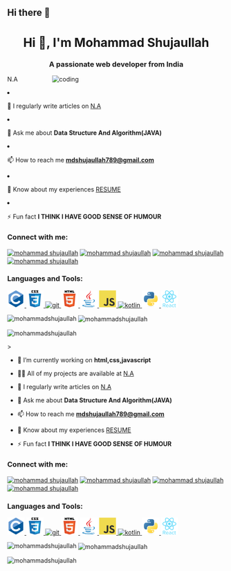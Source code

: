 ## Hi there 👋

<!--
**MohammadShujaullah/MohammadShujaullah** is a ✨ _special_ ✨ repository because its `README.md` (this file) appears on your GitHub profile.

Here are some ideas to get you started:

- 🔭 I’m currently working on ...
- 🌱 I’m currently learning ...
- 👯 I’m looking to collaborate on ...
- 🤔 I’m looking for help with ...
- 💬 Ask me about ...
- 📫 How to reach me: ...
- 😄 Pronouns: ...
- ⚡ Fun fact: ...
--><h1 align="center">Hi 👋, I'm Mohammad Shujaullah</h1>
<h3 align="center">A passionate web developer from India</h3>
<img align="right" alt="coding"width="400"src="C:\Users\mdshu\Downloads\140866485-8fb1c876-9a8f-4d6a-98dc-08c4981eaf70.gif>

- 🔭 I’m currently working on **html,css,javascript**

- 👨‍💻 All of my projects are available at [N.A](N.A)

- 📝 I regularly write articles on [N.A](N.A)

- 💬 Ask me about **Data Structure And Algorithm(JAVA)**

- 📫 How to reach me **mdshujaullah789@gmail.com**

- 📄 Know about my experiences [RESUME](RESUME)

- ⚡ Fun fact **I THINK I HAVE GOOD SENSE OF HUMOUR**

<h3 align="left">Connect with me:</h3>
<p align="left">
<a href="https://linkedin.com/in/mohammad shujaullah" target="blank"><img align="center" src="https://raw.githubusercontent.com/rahuldkjain/github-profile-readme-generator/master/src/images/icons/Social/linked-in-alt.svg" alt="mohammad shujaullah" height="30" width="40" /></a>
<a href="https://fb.com/mohammad shujaullah" target="blank"><img align="center" src="https://raw.githubusercontent.com/rahuldkjain/github-profile-readme-generator/master/src/images/icons/Social/facebook.svg" alt="mohammad shujaullah" height="30" width="40" /></a>
<a href="https://instagram.com/mohammad shujaullah" target="blank"><img align="center" src="https://raw.githubusercontent.com/rahuldkjain/github-profile-readme-generator/master/src/images/icons/Social/instagram.svg" alt="mohammad shujaullah" height="30" width="40" /></a>
<a href="https://www.leetcode.com/mohammad shujaullah" target="blank"><img align="center" src="https://raw.githubusercontent.com/rahuldkjain/github-profile-readme-generator/master/src/images/icons/Social/leet-code.svg" alt="mohammad shujaullah" height="30" width="40" /></a>
</p>

<h3 align="left">Languages and Tools:</h3>
<p align="left"> <a href="https://www.cprogramming.com/" target="_blank" rel="noreferrer"> <img src="https://raw.githubusercontent.com/devicons/devicon/master/icons/c/c-original.svg" alt="c" width="40" height="40"/> </a> <a href="https://www.w3schools.com/css/" target="_blank" rel="noreferrer"> <img src="https://raw.githubusercontent.com/devicons/devicon/master/icons/css3/css3-original-wordmark.svg" alt="css3" width="40" height="40"/> </a> <a href="https://git-scm.com/" target="_blank" rel="noreferrer"> <img src="https://www.vectorlogo.zone/logos/git-scm/git-scm-icon.svg" alt="git" width="40" height="40"/> </a> <a href="https://www.w3.org/html/" target="_blank" rel="noreferrer"> <img src="https://raw.githubusercontent.com/devicons/devicon/master/icons/html5/html5-original-wordmark.svg" alt="html5" width="40" height="40"/> </a> <a href="https://www.java.com" target="_blank" rel="noreferrer"> <img src="https://raw.githubusercontent.com/devicons/devicon/master/icons/java/java-original.svg" alt="java" width="40" height="40"/> </a> <a href="https://developer.mozilla.org/en-US/docs/Web/JavaScript" target="_blank" rel="noreferrer"> <img src="https://raw.githubusercontent.com/devicons/devicon/master/icons/javascript/javascript-original.svg" alt="javascript" width="40" height="40"/> </a> <a href="https://kotlinlang.org" target="_blank" rel="noreferrer"> <img src="https://www.vectorlogo.zone/logos/kotlinlang/kotlinlang-icon.svg" alt="kotlin" width="40" height="40"/> </a> <a href="https://www.python.org" target="_blank" rel="noreferrer"> <img src="https://raw.githubusercontent.com/devicons/devicon/master/icons/python/python-original.svg" alt="python" width="40" height="40"/> </a> <a href="https://reactjs.org/" target="_blank" rel="noreferrer"> <img src="https://raw.githubusercontent.com/devicons/devicon/master/icons/react/react-original-wordmark.svg" alt="react" width="40" height="40"/> </a> </p>

<p><img align="left" src="https://github-readme-stats.vercel.app/api/top-langs?username=mohammadshujaullah&show_icons=true&locale=en&layout=compact" alt="mohammadshujaullah" /></p>

<p>&nbsp;<img align="center" src="https://github-readme-stats.vercel.app/api?username=mohammadshujaullah&show_icons=true&locale=en" alt="mohammadshujaullah" /></p>

<p><img align="center" src="https://github-readme-streak-stats.herokuapp.com/?user=mohammadshujaullah&" alt="mohammadshujaullah" /></p>>

- 🔭 I’m currently working on **html,css,javascript**

- 👨‍💻 All of my projects are available at [N.A](N.A)

- 📝 I regularly write articles on [N.A](N.A)

- 💬 Ask me about **Data Structure And Algorithm(JAVA)**

- 📫 How to reach me **mdshujaullah789@gmail.com**

- 📄 Know about my experiences [RESUME](RESUME)

- ⚡ Fun fact **I THINK I HAVE GOOD SENSE OF HUMOUR**

<h3 align="left">Connect with me:</h3>
<p align="left">
<a href="https://linkedin.com/in/mohammad shujaullah" target="blank"><img align="center" src="https://raw.githubusercontent.com/rahuldkjain/github-profile-readme-generator/master/src/images/icons/Social/linked-in-alt.svg" alt="mohammad shujaullah" height="30" width="40" /></a>
<a href="https://fb.com/mohammad shujaullah" target="blank"><img align="center" src="https://raw.githubusercontent.com/rahuldkjain/github-profile-readme-generator/master/src/images/icons/Social/facebook.svg" alt="mohammad shujaullah" height="30" width="40" /></a>
<a href="https://instagram.com/mohammad shujaullah" target="blank"><img align="center" src="https://raw.githubusercontent.com/rahuldkjain/github-profile-readme-generator/master/src/images/icons/Social/instagram.svg" alt="mohammad shujaullah" height="30" width="40" /></a>
<a href="https://www.leetcode.com/mohammad shujaullah" target="blank"><img align="center" src="https://raw.githubusercontent.com/rahuldkjain/github-profile-readme-generator/master/src/images/icons/Social/leet-code.svg" alt="mohammad shujaullah" height="30" width="40" /></a>
</p>

<h3 align="left">Languages and Tools:</h3>
<p align="left"> <a href="https://www.cprogramming.com/" target="_blank" rel="noreferrer"> <img src="https://raw.githubusercontent.com/devicons/devicon/master/icons/c/c-original.svg" alt="c" width="40" height="40"/> </a> <a href="https://www.w3schools.com/css/" target="_blank" rel="noreferrer"> <img src="https://raw.githubusercontent.com/devicons/devicon/master/icons/css3/css3-original-wordmark.svg" alt="css3" width="40" height="40"/> </a> <a href="https://git-scm.com/" target="_blank" rel="noreferrer"> <img src="https://www.vectorlogo.zone/logos/git-scm/git-scm-icon.svg" alt="git" width="40" height="40"/> </a> <a href="https://www.w3.org/html/" target="_blank" rel="noreferrer"> <img src="https://raw.githubusercontent.com/devicons/devicon/master/icons/html5/html5-original-wordmark.svg" alt="html5" width="40" height="40"/> </a> <a href="https://www.java.com" target="_blank" rel="noreferrer"> <img src="https://raw.githubusercontent.com/devicons/devicon/master/icons/java/java-original.svg" alt="java" width="40" height="40"/> </a> <a href="https://developer.mozilla.org/en-US/docs/Web/JavaScript" target="_blank" rel="noreferrer"> <img src="https://raw.githubusercontent.com/devicons/devicon/master/icons/javascript/javascript-original.svg" alt="javascript" width="40" height="40"/> </a> <a href="https://kotlinlang.org" target="_blank" rel="noreferrer"> <img src="https://www.vectorlogo.zone/logos/kotlinlang/kotlinlang-icon.svg" alt="kotlin" width="40" height="40"/> </a> <a href="https://www.python.org" target="_blank" rel="noreferrer"> <img src="https://raw.githubusercontent.com/devicons/devicon/master/icons/python/python-original.svg" alt="python" width="40" height="40"/> </a> <a href="https://reactjs.org/" target="_blank" rel="noreferrer"> <img src="https://raw.githubusercontent.com/devicons/devicon/master/icons/react/react-original-wordmark.svg" alt="react" width="40" height="40"/> </a> </p>

<p><img align="left" src="https://github-readme-stats.vercel.app/api/top-langs?username=mohammadshujaullah&show_icons=true&locale=en&layout=compact" alt="mohammadshujaullah" /></p>

<p>&nbsp;<img align="center" src="https://github-readme-stats.vercel.app/api?username=mohammadshujaullah&show_icons=true&locale=en" alt="mohammadshujaullah" /></p>

<p><img align="center" src="https://github-readme-streak-stats.herokuapp.com/?user=mohammadshujaullah&" alt="mohammadshujaullah" /></p>
